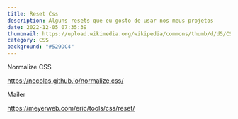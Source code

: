 ```yaml
---
title: Reset Css
description: Alguns resets que eu gosto de usar nos meus projetos
date: 2022-12-05 07:35:39
thumbnail: https://upload.wikimedia.org/wikipedia/commons/thumb/d/d5/CSS3_logo_and_wordmark.svg/1200px-CSS3_logo_and_wordmark.svg.png
category: CSS
background: "#529DC4"
---
```

N﻿ormalize CSS

<https://necolas.github.io/normalize.css/>



M﻿ailer 

<https://meyerweb.com/eric/tools/css/reset/>